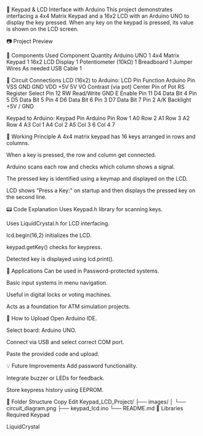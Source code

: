 🔢 Keypad & LCD Interface with Arduino
This project demonstrates interfacing a 4x4 Matrix Keypad and a 16x2 LCD with an Arduino UNO to display the key pressed. When any key on the keypad is pressed, its value is shown on the LCD screen.

📷 Project Preview

🧰 Components Used
Component	Quantity
Arduino UNO	1
4x4 Matrix Keypad	1
16x2 LCD Display	1
Potentiometer (10kΩ)	1
Breadboard	1
Jumper Wires	As needed
USB Cable	1

🔌 Circuit Connections
LCD (16x2) to Arduino:
LCD Pin	Function	Arduino Pin
VSS	GND	GND
VDD	+5V	5V
VO	Contrast (via pot)	Center Pin of Pot
RS	Register Select	Pin 12
RW	Read/Write	GND
E	Enable	Pin 11
D4	Data Bit 4	Pin 5
D5	Data Bit 5	Pin 4
D6	Data Bit 6	Pin 3
D7	Data Bit 7	Pin 2
A/K	Backlight	+5V / GND

Keypad to Arduino:
Keypad Pin	Arduino Pin
Row 1	A0
Row 2	A1
Row 3	A2
Row 4	A3
Col 1	A4
Col 2	A5
Col 3	6
Col 4	7

🧠 Working Principle
A 4x4 matrix keypad has 16 keys arranged in rows and columns.

When a key is pressed, the row and column get connected.

Arduino scans each row and checks which column shows a signal.

The pressed key is identified using a keymap and displayed on the LCD.

LCD shows "Press a Key:" on startup and then displays the pressed key on the second line.

📟 Code Explanation
Uses Keypad.h library for scanning keys.

Uses LiquidCrystal.h for LCD interfacing.

lcd.begin(16,2) initializes the LCD.

keypad.getKey() checks for keypress.

Detected key is displayed using lcd.print().

📌 Applications
Can be used in Password-protected systems.

Basic input systems in menu navigation.

Useful in digital locks or voting machines.

Acts as a foundation for ATM simulation projects.

📝 How to Upload
Open Arduino IDE.

Select board: Arduino UNO.

Connect via USB and select correct COM port.

Paste the provided code and upload.

💡 Future Improvements
Add password functionality.

Integrate buzzer or LEDs for feedback.

Store keypress history using EEPROM.

📂 Folder Structure
Copy
Edit
Keypad_LCD_Project/
├── images/
│   └── circuit_diagram.png
├── keypad_lcd.ino
└── README.md
📎 Libraries Required
Keypad

LiquidCrystal

